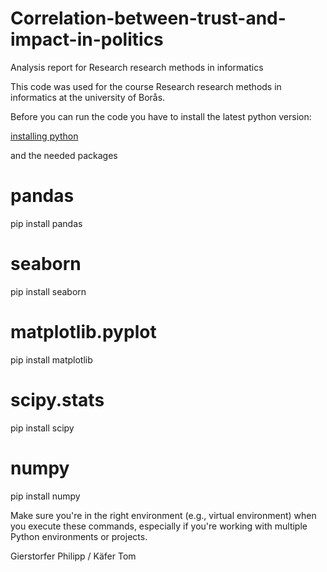 # Correlation-between-trust-and-impact-in-politics
Analysis report for Research research methods in informatics

This code was used for the course Research research methods in informatics at the university of Borås. 

Before you can run the code you have to install the latest python version:

[installing python ](https://packaging.python.org/installing/)

and the needed packages

# pandas
pip install pandas
# seaborn
pip install seaborn
# matplotlib.pyplot
pip install matplotlib
# scipy.stats
pip install scipy
# numpy
pip install numpy

Make sure you're in the right environment (e.g., virtual environment) when you execute these commands, especially if you're working with multiple Python environments or projects.

Gierstorfer Philipp / 
Käfer Tom
